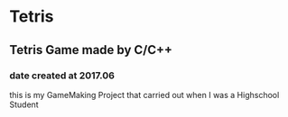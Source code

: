# Tetris

## Tetris Game made by C/C++
### date created at 2017.06

this is my GameMaking Project that carried out when I was a Highschool Student